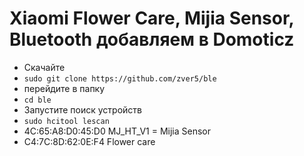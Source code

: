 Xiaomi Flower Care, Mijia Sensor, Bluetooth добавляем в Domoticz
===============================================

* Скачайте 
* `sudo git clone https://github.com/zver5/ble`
* перейдите в папку
* `cd ble`
* Запустите поиск устройств
* `sudo hcitool lescan`
* 4C:65:A8:D0:45:D0 MJ_HT_V1 = Mijia Sensor
* C4:7C:8D:62:0E:F4 Flower care
